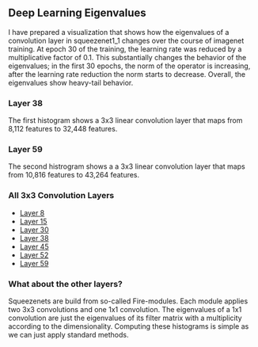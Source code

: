 <link href="https://fonts.googleapis.com/css?family=Roboto:300" rel="stylesheet">

## Deep Learning Eigenvalues

I have prepared a visualization that shows how the eigenvalues of a convolution layer in squeezenet1_1 changes over the course of imagenet training. At epoch 30 of the training, the learning rate was reduced by a multiplicative factor of 0.1. This substantially changes the behavior of the eigenvalues; in the first 30 epochs, the norm of the operator is increasing, after the learning rate reduction the norm starts to decrease. 
Overall, the eigenvalues show heavy-tail behavior.




<link rel="stylesheet" href="static/style.css">
<script src="https://d3js.org/d3.v3.min.js" ></script>

<script src="static/script.js"> </script>

### Layer 38

The first histogram shows a 3x3 linear convolution layer that maps from 8,112 features to 32,448 features.
<div id='d3div38'></div>
<script>d3.json("data/data38.json", function(x){initHistogram(x,"#d3div38");});</script>

### Layer 59

The second histrogram shows a a 3x3 linear convolution layer that maps from 10,816 features to 43,264 features.
<div id='d3div59'></div>
<script>d3.json("data/data59.json", function(x){initHistogram(x,"#d3div59");});</script>

### All 3x3 Convolution Layers

- [Layer 8](layer8)
- [Layer 15](layer15)
- [Layer 30](layer30)
- [Layer 38](layer38)
- [Layer 45](layer45)
- [Layer 52](layer52)
- [Layer 59](layer59)


### What about the other layers?

Squeezenets are build from so-called Fire-modules. Each module applies two 3x3 convolutions and one 1x1 convolution. The eigenvalues of a 1x1 convolution are just the eigenvalues of its filter matrix with a multiplicity according to the dimensionality. Computing these histograms is simple as we can just apply standard methods.